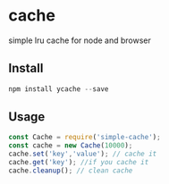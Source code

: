 # cache
simple lru cache for node and browser

## Install

```js
npm install ycache --save
```

## Usage

```js
const Cache = require('simple-cache');
const cache = new Cache(10000);
cache.set('key','value'); // cache it
cache.get('key'); //if you cache it 
cache.cleanup(); // clean cache
```


